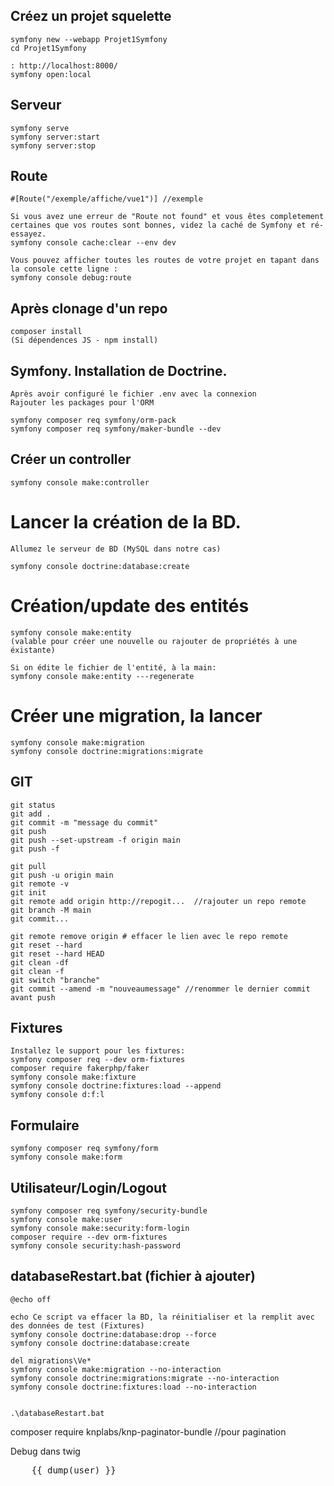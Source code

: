 ## Créez un projet squelette
```
symfony new --webapp Projet1Symfony
cd Projet1Symfony

: http://localhost:8000/ 
symfony open:local
```
## Serveur
```
symfony serve 
symfony server:start
symfony server:stop
```
## Route
```
#[Route("/exemple/affiche/vue1")] //exemple

Si vous avez une erreur de "Route not found" et vous êtes completement certaines que vos routes sont bonnes, videz la caché de Symfony et ré-essayez.
symfony console cache:clear --env dev

Vous pouvez afficher toutes les routes de votre projet en tapant dans la console cette ligne :
symfony console debug:route
```
## Après clonage d'un repo
```
composer install
(Si dépendences JS - npm install)
``` 
## Symfony. Installation de Doctrine. 
``` 
Après avoir configuré le fichier .env avec la connexion
Rajouter les packages pour l'ORM

symfony composer req symfony/orm-pack
symfony composer req symfony/maker-bundle --dev
``` 
## Créer un controller 
``` 
symfony console make:controller

``` 
# Lancer la création de la BD. 
``` 
Allumez le serveur de BD (MySQL dans notre cas) 

symfony console doctrine:database:create
``` 
# Création/update des entités
``` 
symfony console make:entity 
(valable pour créer une nouvelle ou rajouter de propriétés à une éxistante)

Si on édite le fichier de l'entité, à la main:
symfony console make:entity ---regenerate
``` 
# Créer une migration, la lancer
``` 
symfony console make:migration
symfony console doctrine:migrations:migrate
```
## GIT
```
git status
git add .
git commit -m "message du commit"
git push
git push --set-upstream -f origin main
git push -f

git pull
git push -u origin main
git remote -v
git init
git remote add origin http://repogit...  //rajouter un repo remote
git branch -M main
git commit...

git remote remove origin # effacer le lien avec le repo remote
git reset --hard
git reset --hard HEAD
git clean -df
git clean -f
git switch "branche"
git commit --amend -m "nouveaumessage" //renommer le dernier commit avant push

```
## Fixtures
```
Installez le support pour les fixtures:
symfony composer req --dev orm-fixtures
composer require fakerphp/faker
symfony console make:fixture
symfony console doctrine:fixtures:load --append 
symfony console d:f:l 

```
## Formulaire
```
symfony composer req symfony/form
symfony console make:form

```
## Utilisateur/Login/Logout
```
symfony composer req symfony/security-bundle
symfony console make:user
symfony console make:security:form-login
composer require --dev orm-fixtures
symfony console security:hash-password
```
## databaseRestart.bat (fichier à ajouter) 
```
@echo off

echo Ce script va effacer la BD, la réinitialiser et la remplit avec des données de test (Fixtures)
symfony console doctrine:database:drop --force
symfony console doctrine:database:create

del migrations\Ve*
symfony console make:migration --no-interaction
symfony console doctrine:migrations:migrate --no-interaction
symfony console doctrine:fixtures:load --no-interaction


.\databaseRestart.bat

```

composer require knplabs/knp-paginator-bundle //pour pagination


Debug dans twig
<pre>
    {{ dump(user) }}
</pre>
